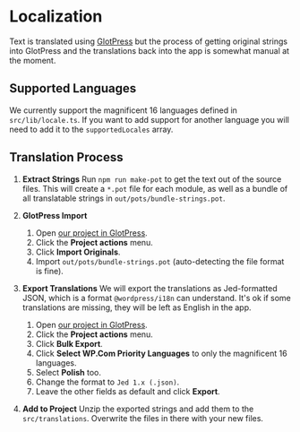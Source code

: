 # Localization

Text is translated using [GlotPress](https://translate.wordpress.com) but the
process of getting original strings into GlotPress and the translations back
into the app is somewhat manual at the moment.

## Supported Languages

We currently support the magnificent 16 languages defined in `src/lib/locale.ts`.
If you want to add support for another language you will need to add it to the
`supportedLocales` array.

## Translation Process

1. **Extract Strings**
   Run `npm run make-pot` to get the text out of the source
   files. This will create a `*.pot` file for each module, as well as a bundle
   of all translatable strings in `out/pots/bundle-strings.pot`.

2. **GlotPress Import**

   1. Open [our project in GlotPress](https://translate.wordpress.com/projects/local-environment/).
   2. Click the **Project actions** menu.
   3. Click **Import Originals**.
   4. Import `out/pots/bundle-strings.pot` (auto-detecting the file format is fine).

3. **Export Translations**
   We will export the translations as Jed-formatted JSON, which is a format
   `@wordpress/i18n` can understand. It's ok if some translations are missing,
   they will be left as English in the app.

   1. Open [our project in GlotPress](https://translate.wordpress.com/projects/local-environment/).
   2. Click the **Project actions** menu.
   3. Click **Bulk Export**.
   4. Click **Select WP.Com Priority Languages** to only the magnificent 16 languages.
   5. Select **Polish** too.
   6. Change the format to `Jed 1.x (.json)`.
   7. Leave the other fields as default and click **Export**.

4. **Add to Project**
   Unzip the exported strings and add them to the `src/translations`. Overwrite
   the files in there with your new files.
